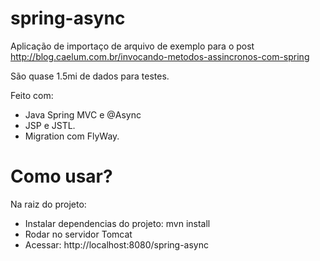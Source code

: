 # spring-async

Aplicação de importaço de arquivo de exemplo para o post http://blog.caelum.com.br/invocando-metodos-assincronos-com-spring

São quase 1.5mi de dados para testes.

Feito com:
+ Java Spring MVC e @Async
+ JSP e JSTL.
+ Migration com FlyWay.

# Como usar?

Na raiz do projeto:

+ Instalar dependencias do projeto: mvn install
+ Rodar no servidor Tomcat
+ Acessar: http://localhost:8080/spring-async
